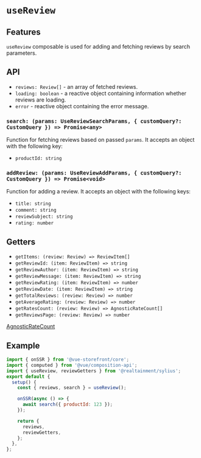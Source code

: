 # `useReview`

## Features

`useReview` composable is used for adding and fetching reviews by search parameters.

## API

- `reviews: Review[]` - an array of fetched reviews.
- `loading: boolean` - a reactive object containing information whether reviews are loading.
- `error` - reactive object containing the error message.

### `search: (params: UseReviewSearchParams, { customQuery?: CustomQuery }) => Promise<any>`

Function for fetching reviews based on passed `params`. It accepts an object with the following key:

- `productId: string`

### `addReview: (params: UseReviewAddParams, { customQuery?: CustomQuery }) => Promise<void>`

Function for adding a review. It accepts an object with the following keys:

- `title: string`
- `comment: string`
- `reviewSubject: string`
- `rating: number`

## Getters

- `getItems: (review: Review) => ReviewItem[]`
- `getReviewId: (item: ReviewItem) => string`
- `getReviewAuthor: (item: ReviewItem) => string`
- `getReviewMessage: (item: ReviewItem) => string`
- `getReviewRating: (item: ReviewItem) => number`
- `getReviewDate: (item: ReviewItem) => string`
- `getTotalReviews: (review: Review) => number`
- `getAverageRating: (review: Review) => number`
- `getRatesCount: (review: Review) => AgnosticRateCount[]`
- `getReviewsPage: (review: Review) => number`

[AgnosticRateCount](https://docs.vuestorefront.io/v2/reference/api/core.agnosticratecount.html)

## Example

```js
import { onSSR } from '@vue-storefront/core';
import { computed } from '@vue/composition-api';
import { useReview, reviewGetters } from '@realtainment/sylius';
export default {
  setup() {
    const { reviews, search } = useReview();

    onSSR(async () => {
      await search({ productId: 123 });
    });

    return {
      reviews,
      reviewGetters,
    };
  },
};
```
